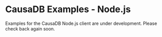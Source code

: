 # CausaDB Examples - Node.js

Examples for the CausaDB Node.js client are under development. Please check back again soon.